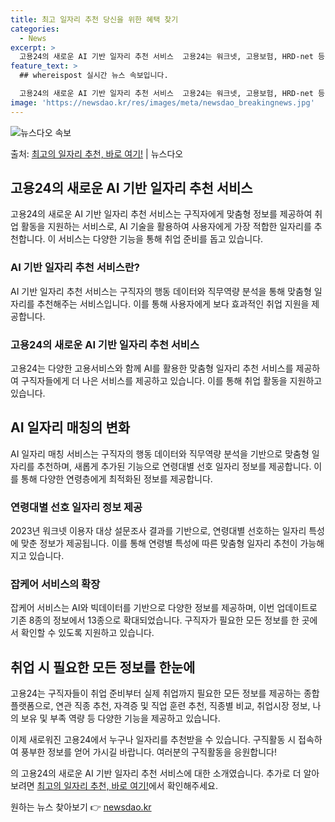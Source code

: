 ```yaml
---
title: 최고 일자리 추천 당신을 위한 혜택 찾기
categories:
  - News
excerpt: >
  고용24의 새로운 AI 기반 일자리 추천 서비스  고용24는 워크넷, 고용보험, HRD-net 등 다양한 고…
feature_text: >
  ## whereispost 실시간 뉴스 속보입니다.

  고용24의 새로운 AI 기반 일자리 추천 서비스  고용24는 워크넷, 고용보험, HRD-net 등 다양한 고…
image: 'https://newsdao.kr/res/images/meta/newsdao_breakingnews.jpg'
---
```


![뉴스다오 속보](https://newsdao.kr/res/images/meta/newsdao_breakingnews.jpg)

<p>출처: <a href="https://newsdao.kr/4525" rel="dofollow">최고의 일자리 추천, 바로 여기!</a> | 뉴스다오</p>

<h2 data-ke-size="size26">고용24의 새로운 AI 기반 일자리 추천 서비스</h2>
고용24의 새로운 AI 기반 일자리 추천 서비스는 구직자에게 맞춤형 정보를 제공하여 취업 활동을 지원하는 서비스로, AI 기술을 활용하여 사용자에게 가장 적합한 일자리를 추천합니다. 이 서비스는 다양한 기능을 통해 취업 준비를 돕고 있습니다.

<h3>AI 기반 일자리 추천 서비스란?</h3>
<p data-ke-size="size16">AI 기반 일자리 추천 서비스는 구직자의 행동 데이터와 직무역량 분석을 통해 맞춤형 일자리를 추천해주는 서비스입니다. 이를 통해 사용자에게 보다 효과적인 취업 지원을 제공합니다.</p>

<h3>고용24의 새로운 AI 기반 일자리 추천 서비스</h3>
<p data-ke-size="size16">고용24는 다양한 고용서비스와 함께 AI를 활용한 맞춤형 일자리 추천 서비스를 제공하여 구직자들에게 더 나은 서비스를 제공하고 있습니다. 이를 통해 취업 활동을 지원하고 있습니다.</p>

<h2 data-ke-size="size26">AI 일자리 매칭의 변화</h2>
AI 일자리 매칭 서비스는 구직자의 행동 데이터와 직무역량 분석을 기반으로 맞춤형 일자리를 추천하며, 새롭게 추가된 기능으로 연령대별 선호 일자리 정보를 제공합니다. 이를 통해 다양한 연령층에게 최적화된 정보를 제공합니다.

<h3>연령대별 선호 일자리 정보 제공</h3>
<p data-ke-size="size16">2023년 워크넷 이용자 대상 설문조사 결과를 기반으로, 연령대별 선호하는 일자리 특성에 맞춘 정보가 제공됩니다. 이를 통해 연령별 특성에 따른 맞춤형 일자리 추천이 가능해지고 있습니다.</p>

<h3>잡케어 서비스의 확장</h3>
<p data-ke-size="size16">잡케어 서비스는 AI와 빅데이터를 기반으로 다양한 정보를 제공하며, 이번 업데이트로 기존 8종의 정보에서 13종으로 확대되었습니다. 구직자가 필요한 모든 정보를 한 곳에서 확인할 수 있도록 지원하고 있습니다.</p>

<h2 data-ke-size="size26">취업 시 필요한 모든 정보를 한눈에</h2>
고용24는 구직자들이 취업 준비부터 실제 취업까지 필요한 모든 정보를 제공하는 종합 플랫폼으로, 연관 직종 추천, 자격증 및 직업 훈련 추천, 직종별 비교, 취업시장 정보, 나의 보유 및 부족 역량 등 다양한 기능을 제공하고 있습니다.

<p data-ke-size="size16">이제 새로워진 고용24에서 누구나 일자리를 추천받을 수 있습니다. 구직활동 시 접속하여 풍부한 정보를 얻어 가시길 바랍니다. 여러분의 구직활동을 응원합니다!</p>

의 고용24의 새로운 AI 기반 일자리 추천 서비스에 대한 소개였습니다. 추가로 더 알아보려면 [최고의 일자리 추천, 바로 여기!](https://newsdao.kr/4525)에서 확인해주세요. 

원하는 뉴스 찾아보기 👉 <a href="https://newsdao.kr" rel="dofollow">newsdao.kr</a>


